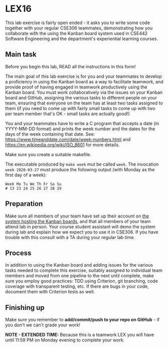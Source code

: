 # LEX16
This lab exercise is fairly open ended - it asks you to write some code together with your regular CSE306 teammates, demonstrating how you collaborate with the using the Kanban board system used in CSE442 Software Engineering and the department's experiential learning courses.

## Main task
Before you begin this lab, READ all the instructions in this form!

The main goal of this lab exercise is for you and your teammates to develop a proficiency in using the Kanban board as a way to facilitate teamwork, and provide proof of having engaged in teamwork productively using the Kanban board.  You must work collaboratively via the issues on your Kanban board and GitHub, assigning the various tasks to different people on your team, ensuring that everyone on the team has at least two tasks assigned to them (if you need to come up with fairly small tasks to come up with two per team member that's OK - small tasks are actually good!)

You and your teammates have to write a C program that accepts a date (in YYYY-MM-DD format) and prints the week number  and the dates for the days of the week containing that date.  See: https://www.timeanddate.com/date/week-numbers.html and https://en.wikipedia.org/wiki/ISO_8601 for more details.

Make sure you create a suitable makefile.

The executable produced by ```make week``` mut be called ```week```.  The invocation ```week 2020-03-27``` must produce the following output (with Monday as the first day of a week):

```Week Mo Tu We Th Fr Sa Su```  
```# 13 23 24 25 26 27 28 29```

## Preparation
Make sure all members of your team have set up their account on [the system hosting the Kanban boards](https://webdev.cse.buffalo.edu/pmtool/scrumboard.php), and that all members of your team attend lab in person.  Your course student assistant will demo the system during lab and explain how we expect you to use it in CSE306.  If you have trouble with this consult with a TA during your regular lab time.

## Process
In addition to using the Kanban board and adding issues for the various tasks needed to complete this exercise, suitably assigned to individual team members and moved from one pipeline to the next until complete, make sure you employ good practices: TDD using Criterion, git branching, code coverage with transparent testing, etc.  If there are bugs in your code, document them with Criterion tests as well.

## Finishing up
Make sure you remember to **add/commit/push to your repo on GitHub** - if you don't we can't grade your work!

**NOTE - EXTENDED TIME:** Because this is a teamwork LEX you will have until 11:59 PM on Monday evening to complete your work.
